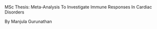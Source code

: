 MSc Thesis: Meta-Analysis To Investigate Immune Responses In Cardiac Disorders

   By Manjula Gurunathan 
